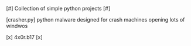 [#] Collection of simple python projects [#]

[crasher.py] python malware designed for crash machines opening lots of windwos

[x] 4x0r.b17 [x]
